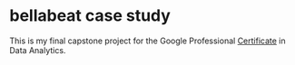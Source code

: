 # bellabeat case study
This is my final capstone project for the Google Professional [Certificate](https://coursera.org/share/360e1b33d41d5584f4a36b84605bb509) in Data Analytics. 
